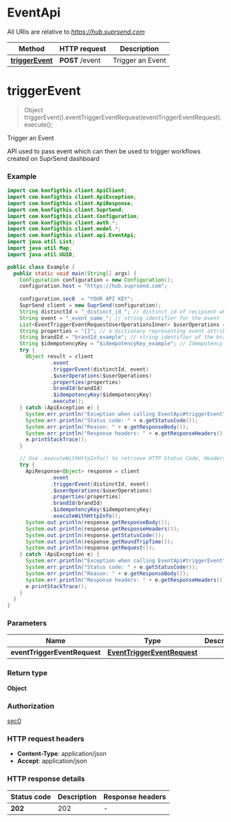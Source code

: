 # EventApi

All URIs are relative to *https://hub.suprsend.com*

| Method | HTTP request | Description |
|------------- | ------------- | -------------|
| [**triggerEvent**](EventApi.md#triggerEvent) | **POST** /event | Trigger an Event |


<a name="triggerEvent"></a>
# **triggerEvent**
> Object triggerEvent().eventTriggerEventRequest(eventTriggerEventRequest).execute();

Trigger an Event

API used to pass event which can then be used to trigger workflows created on SuprSend dashboard

### Example
```java
import com.konfigthis.client.ApiClient;
import com.konfigthis.client.ApiException;
import com.konfigthis.client.ApiResponse;
import com.konfigthis.client.SuprSend;
import com.konfigthis.client.Configuration;
import com.konfigthis.client.auth.*;
import com.konfigthis.client.model.*;
import com.konfigthis.client.api.EventApi;
import java.util.List;
import java.util.Map;
import java.util.UUID;

public class Example {
  public static void main(String[] args) {
    Configuration configuration = new Configuration();
    configuration.host = "https://hub.suprsend.com";
    
    configuration.sec0  = "YOUR API KEY";
    SuprSend client = new SuprSend(configuration);
    String distinctId = "_distinct_id_"; // distinct_id of recipient who should receive the notification
    String event = "_event_name_"; // string identifier for the event like `product_purchased`
    List<EventTriggerEventRequestUserOperationsInner> $userOperations = Arrays.asList(); // Creating & updating users on SuprSend is done by sending an `$user_operations` event. All changes can be combined in one API call in an easy to replay format
    String properties = "{}"; // a dictionary representing event attributes like `first_name`. Event properties can be used to pass template variables in case of event based trigger
    String brandId = "brandId_example"; // string identifier of the brand this event is associated with
    String $idempotencyKey = "$idempotencyKey_example"; // Idempotency key (valid for 24hours)
    try {
      Object result = client
              .event
              .triggerEvent(distinctId, event)
              .$userOperations($userOperations)
              .properties(properties)
              .brandId(brandId)
              .$idempotencyKey($idempotencyKey)
              .execute();
    } catch (ApiException e) {
      System.err.println("Exception when calling EventApi#triggerEvent");
      System.err.println("Status code: " + e.getStatusCode());
      System.err.println("Reason: " + e.getResponseBody());
      System.err.println("Response headers: " + e.getResponseHeaders());
      e.printStackTrace();
    }

    // Use .executeWithHttpInfo() to retrieve HTTP Status Code, Headers and Request
    try {
      ApiResponse<Object> response = client
              .event
              .triggerEvent(distinctId, event)
              .$userOperations($userOperations)
              .properties(properties)
              .brandId(brandId)
              .$idempotencyKey($idempotencyKey)
              .executeWithHttpInfo();
      System.out.println(response.getResponseBody());
      System.out.println(response.getResponseHeaders());
      System.out.println(response.getStatusCode());
      System.out.println(response.getRoundTripTime());
      System.out.println(response.getRequest());
    } catch (ApiException e) {
      System.err.println("Exception when calling EventApi#triggerEvent");
      System.err.println("Status code: " + e.getStatusCode());
      System.err.println("Reason: " + e.getResponseBody());
      System.err.println("Response headers: " + e.getResponseHeaders());
      e.printStackTrace();
    }
  }
}

```

### Parameters

| Name | Type | Description  | Notes |
|------------- | ------------- | ------------- | -------------|
| **eventTriggerEventRequest** | [**EventTriggerEventRequest**](EventTriggerEventRequest.md)|  | [optional] |

### Return type

**Object**

### Authorization

[sec0](../README.md#sec0)

### HTTP request headers

 - **Content-Type**: application/json
 - **Accept**: application/json

### HTTP response details
| Status code | Description | Response headers |
|-------------|-------------|------------------|
| **202** | 202 |  -  |


